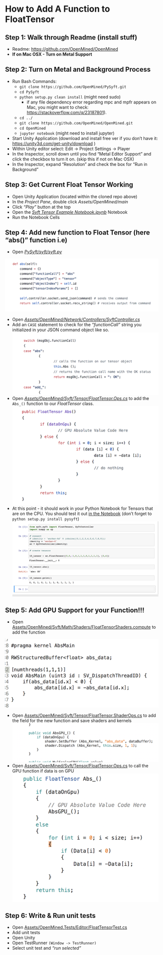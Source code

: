 # How to Add A Function to FloatTensor

## Step 1: Walk through Readme (install stuff)

- Readme: https://github.com/OpenMined/OpenMined
- **If on Mac OSX - Turn on Metal Support**

## Step 2: Turn on Metal and Background Process
- Run Bash Commands:
	- `git clone https://github.com/OpenMined/PySyft.git`
	- `cd PySyft`
	- `python setup.py clean install` (might need sudo)
		- if any file dependency error regarding mpc and mpfr appears on Mac, you might want to check: https://stackoverflow.com/q/23187801).
	- `cd ../`
	- `git clone https://github.com/OpenMined/OpenMined.git`
	- `cd OpenMined`
	- `jupyter notebook`  (might need to install jupyter)
- Start Unity Application (download and install free ver if you don’t have it: https://unity3d.com/get-unity/download )
- Within Unity editor select: Edit -> Project Settings -> Player
- In the Inspector, scroll down until you find “Metal Editor Support” and click the checkbox to turn it on. (skip this if not on Mac OSX)
- In the Inspector, expand “Resolution” and check the box for “Run in Background”

## Step 3: Get Current Float Tensor Working

- Open Unity Application (located within the cloned repo above)
- In the *Project Pane*, double click *Assets/OpenMined/main*
- Click *“Play”* button at the top
- Open the *[Syft Tensor Example Notebook.ipynb](https://github.com/OpenMined/OpenMined/blob/master/notebooks/Syft%20Tensor%20Example%20Notebook.ipynb)* Notebook
- Run the Notebook Cells

## Step 4: Add new function to Float Tensor (here “abs()” function i.e)

- Open *[PySyft/syft/syft.py](https://github.com/OpenMined/PySyft/blob/master/syft/syft.py)*

![Syft Abs](/images/HowToAddFunctionToFloatTensor/syft_abs.png)
- Open *[Assets/OpenMined/Network/Controllers/SyftController.cs](https://github.com/OpenMined/OpenMined/blob/master/UnityProject/Assets/OpenMined/Syft/Tensor/FloatTensor.cs)*
- Add an `CASE` statement to check for the *“functionCall”* string you initialized in your JSON command object like so. 
![Case FloatTensor](/images/HowToAddFunctionToFloatTensor/case_floattensor.png)
- Open *[Assets/OpenMined/Syft/Tensor/FloatTensor.Ops.cs](https://github.com/OpenMined/OpenMined/blob/master/UnityProject/Assets/OpenMined/Syft/Tensor/FloatTensor.MutatingOps.cs)* to add the `Abs_()` function to our *FloatTensor* class.
![FloatTensor Abs](/images/HowToAddFunctionToFloatTensor/floattensor_abs.png)
- At this point - it should work in your Python Notebook for Tensors that are on the CPU. You should test it out [in the Notebook](https://github.com/OpenMined/OpenMined/blob/master/notebooks/Syft%20Tensor%20Example%20Notebook.ipynb) (don’t forget to `python setup.py install pysyft`)
![NB Example CPU](/images/HowToAddFunctionToFloatTensor/nb_ex_cpu.png)


## Step 5: Add GPU Support for your Function!!!

- Open [Assets/OpenMined/Syft/Math/Shaders/FloatTensorShaders.compute](https://github.com/OpenMined/OpenMined/blob/master/UnityProject/Assets/OpenMined/Syft/Math/Shaders/FloatTensorShaders.compute) to add the function

![Abs HLSL](/images/HowToAddFunctionToFloatTensor/abs_hlsl.png)
- Open [Assets/OpenMined/Syft/Tensor/FloatTensor.ShaderOps.cs](https://github.com/OpenMined/OpenMined/blob/master/UnityProject/Assets/OpenMined/Syft/Tensor/FloatTensor.ShaderOps.cs) to add the field for the new function and save shaders and kernels
![Abs GPU](/images/HowToAddFunctionToFloatTensor/abs_gpu.png)
- Open [Assets/OpenMined/Syft/Tensor/FloatTensor.Ops.cs](https://github.com/OpenMined/OpenMined/blob/master/UnityProject/Assets/OpenMined/Syft/Tensor/FloatTensor.Ops.cs) to call the GPU function if data is on GPU 
![FloatTensor Abs GPU](/images/HowToAddFunctionToFloatTensor/floattensor_abs_gpu.png)


## Step 6: Write & Run unit tests
- Open [Assets/OpenMined.Tests/Editor/FloatTensorTest.cs](https://github.com/OpenMined/OpenMined/blob/master/UnityProject/Assets/OpenMined.Tests/Editor/FloatTensorTest.cs)
- Add unit tests
- Open Unity
- Open TestRunner `(Window -> TestRunner)`
- Select unit test and *“run selected”*
